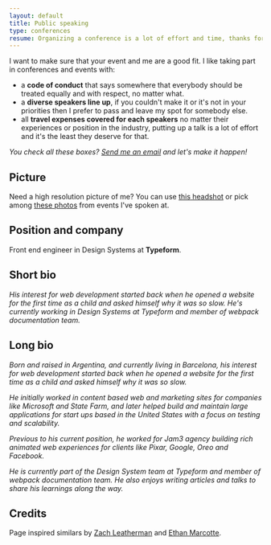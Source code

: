 ```yaml
---
layout: default
title: Public speaking
type: conferences
resume: Organizing a conference is a lot of effort and time, thanks for your hard work and for taking me in consideration.
---
```


I want to make sure that your event and me are a good fit. I like taking part in conferences and events with:

- a **code of conduct** that says somewhere that everybody should be treated equally and with respect, no matter what.
- a **diverse speakers line up**, if you couldn't make it or it's not in your priorities then I prefer to pass and leave my spot for somebody else.
- all **travel expenses covered for each speakers** no matter their experiences or position in the industry, putting up a talk is a lot of effort and it's the least they deserve for that. 

_You check all these boxes? [Send me an email](mailto:jmenichelli@gmail.com) and let's make it happen!_

## Picture

Need a high resolution picture of me? You can use [this headshot][headshot] or pick among [these photos][photos] from events I've spoken at.

## Position and company

Front end engineer in Design Systems at&nbsp;**Typeform**.

## Short bio

_His interest for web development started back when he opened a website for the first time as a child and asked himself why it was so slow. He's currently working in Design Systems at Typeform and member of webpack documentation team._

## Long bio

_Born and raised in Argentina, and currently living in Barcelona, his interest for web development started back when he opened a website for the first time as a child and asked himself why it was so slow._

_He initially worked in content based web and marketing sites for companies like Microsoft and State Farm, and later helped build and maintain large applications for start ups based in the United States with a focus on testing and scalability._

_Previous to his current position, he worked for Jam3 agency building rich animated web experiences for clients like Pixar, Google, Oreo and Facebook._

_He is currently part of the Design System team at Typeform and member of webpack documentation team. He also enjoys writing articles and talks to share his learnings along the&nbsp;way._

## Credits

Page inspired similars by [Zach Leatherman][zach] and&nbsp;[Ethan Marcotte][ethan].

[headshot]: https://drive.google.com/file/d/1h6a6c1zy2P8H3fzzj-0e-MfUPhSmmb7o/view?usp=sharing
[photos]: https://drive.google.com/drive/folders/1L4YIXpti6yPsO46DNDBENkJhTpmlBSjn?usp=sharing
[zach]: https://www.zachleat.com/web/speaking/inquiries/
[ethan]: https://ethanmarcotte.com/wrote/my-questions-for-event-organizers/